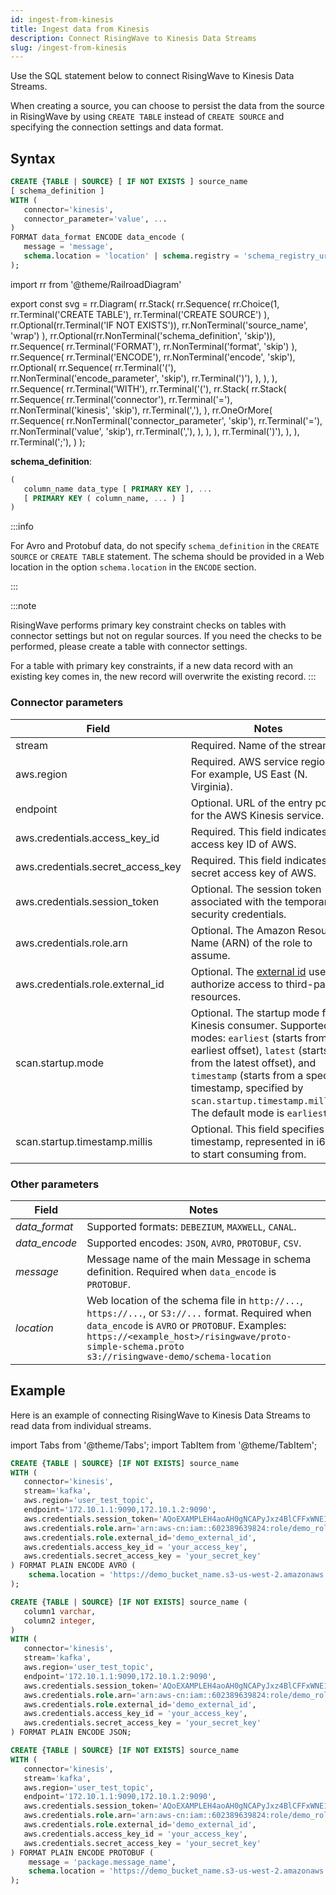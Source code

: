 ```yaml
---
id: ingest-from-kinesis
title: Ingest data from Kinesis
description: Connect RisingWave to Kinesis Data Streams
slug: /ingest-from-kinesis
---
```


<head>
  <link rel="canonical" href="https://docs.risingwave.com/docs/current/ingest-from-kinesis/" />
</head>

Use the SQL statement below to connect RisingWave to Kinesis Data Streams.

When creating a source, you can choose to persist the data from the source in RisingWave by using `CREATE TABLE` instead of `CREATE SOURCE` and specifying the connection settings and data format.

## Syntax

```sql
CREATE {TABLE | SOURCE} [ IF NOT EXISTS ] source_name
[ schema_definition ]
WITH (
   connector='kinesis',
   connector_parameter='value', ...
)
FORMAT data_format ENCODE data_encode (
   message = 'message',
   schema.location = 'location' | schema.registry = 'schema_registry_url'
);
```

import rr from '@theme/RailroadDiagram'

export const svg = rr.Diagram(
rr.Stack(
rr.Sequence(
rr.Choice(1,
rr.Terminal('CREATE TABLE'),
rr.Terminal('CREATE SOURCE')
),
rr.Optional(rr.Terminal('IF NOT EXISTS')),
rr.NonTerminal('source_name', 'wrap')
),
rr.Optional(rr.NonTerminal('schema_definition', 'skip')),
rr.Sequence(
rr.Terminal('FORMAT'),
rr.NonTerminal('format', 'skip')
),
rr.Sequence(
rr.Terminal('ENCODE'),
rr.NonTerminal('encode', 'skip'),
rr.Optional(
rr.Sequence(
rr.Terminal('('),
rr.NonTerminal('encode_parameter', 'skip'),
rr.Terminal(')'),
),
),
),
rr.Sequence(
rr.Terminal('WITH'),
rr.Terminal('('),
rr.Stack(
rr.Stack(
rr.Sequence(
rr.Terminal('connector'),
rr.Terminal('='),
rr.NonTerminal('kinesis', 'skip'),
rr.Terminal(','),
),
rr.OneOrMore(
rr.Sequence(
rr.NonTerminal('connector_parameter', 'skip'),
rr.Terminal('='),
rr.NonTerminal('value', 'skip'),
rr.Terminal(','),
),
),
),
rr.Terminal(')'),
),
),
rr.Terminal(';'),
)
);

<Drawer SVG={svg} />

**schema_definition**:

```sql
(
   column_name data_type [ PRIMARY KEY ], ...
   [ PRIMARY KEY ( column_name, ... ) ]
)
```

:::info

For Avro and Protobuf data, do not specify `schema_definition` in the `CREATE SOURCE` or `CREATE TABLE` statement. The schema should be provided in a Web location in the option `schema.location` in the `ENCODE` section.

:::

:::note

RisingWave performs primary key constraint checks on tables with connector settings but not on regular sources. If you need the checks to be performed, please create a table with connector settings.

For a table with primary key constraints, if a new data record with an existing key comes in, the new record will overwrite the existing record.
:::

### Connector parameters

| Field                             | Notes                                                                                                                                                                                                                                                                                       |
| --------------------------------- | ------------------------------------------------------------------------------------------------------------------------------------------------------------------------------------------------------------------------------------------------------------------------------------------- |
| stream                            | Required. Name of the stream.                                                                                                                                                                                                                                                               |
| aws.region                        | Required. AWS service region. For example, US East (N. Virginia).                                                                                                                                                                                                                           |
| endpoint                          | Optional. URL of the entry point for the AWS Kinesis service.                                                                                                                                                                                                                               |
| aws.credentials.access_key_id     | Required. This field indicates the access key ID of AWS.                                                                                                                                                                                                                                    |
| aws.credentials.secret_access_key | Required. This field indicates the secret access key of AWS.                                                                                                                                                                                                                                |
| aws.credentials.session_token     | Optional. The session token associated with the temporary security credentials.                                                                                                                                                                                                             |
| aws.credentials.role.arn          | Optional. The Amazon Resource Name (ARN) of the role to assume.                                                                                                                                                                                                                             |
| aws.credentials.role.external_id  | Optional. The [external id](https://aws.amazon.com/blogs/security/how-to-use-external-id-when-granting-access-to-your-aws-resources/) used to authorize access to third-party resources.                                                                                                    |
| scan.startup.mode                 | Optional. The startup mode for Kinesis consumer. Supported modes: `earliest` (starts from the earliest offset), `latest` (starts from the latest offset), and `timestamp` (starts from a specific timestamp, specified by `scan.startup.timestamp.millis`). The default mode is `earliest`. |
| scan.startup.timestamp.millis     | Optional. This field specifies the timestamp, represented in i64, to start consuming from.                                                                                                                                                                                                  |

### Other parameters

| Field         | Notes                                                                                                                                                                                                                                                             |
| ------------- | ----------------------------------------------------------------------------------------------------------------------------------------------------------------------------------------------------------------------------------------------------------------- |
| _data_format_ | Supported formats: `DEBEZIUM`, `MAXWELL`, `CANAL`.                                                                                                                                                                                                                |
| _data_encode_ | Supported encodes: `JSON`, `AVRO`, `PROTOBUF`, `CSV`.                                                                                                                                                                                                             |
| _message_     | Message name of the main Message in schema definition. Required when `data_encode` is `PROTOBUF`.                                                                                                                                                                 |
| _location_    | Web location of the schema file in `http://...`, `https://...`, or `S3://...` format. Required when `data_encode` is `AVRO` or `PROTOBUF`. Examples:<br/>`https://<example_host>/risingwave/proto-simple-schema.proto`<br/>`s3://risingwave-demo/schema-location` |

## Example

Here is an example of connecting RisingWave to Kinesis Data Streams to read data from individual streams.

import Tabs from '@theme/Tabs';
import TabItem from '@theme/TabItem';

<Tabs>
<TabItem value="avro" label="Avro" default>

```sql
CREATE {TABLE | SOURCE} [IF NOT EXISTS] source_name
WITH (
   connector='kinesis',
   stream='kafka',
   aws.region='user_test_topic',
   endpoint='172.10.1.1:9090,172.10.1.2:9090',
   aws.credentials.session_token='AQoEXAMPLEH4aoAH0gNCAPyJxz4BlCFFxWNE1OPTgk5TthT+FvwqnKwRcOIfrRh3c/L To6UDdyJwOOvEVPvLXCrrrUtdnniCEXAMPLE/IvU1dYUg2RVAJBanLiHb4IgRmpRV3z rkuWJOgQs8IZZaIv2BXIa2R4OlgkBN9bkUDNCJiBeb/AXlzBBko7b15fjrBs2+cTQtp Z3CYWFXG8C5zqx37wnOE49mRl/+OtkIKGO7fAE',
   aws.credentials.role.arn='arn:aws-cn:iam::602389639824:role/demo_role',
   aws.credentials.role.external_id='demo_external_id',
   aws.credentials.access_key_id = 'your_access_key',
   aws.credentials.secret_access_key = 'your_secret_key'
) FORMAT PLAIN ENCODE AVRO (
    schema.location = 'https://demo_bucket_name.s3-us-west-2.amazonaws.com/demo.avsc'
);
```

</TabItem>
<TabItem value="json" label="JSON" default>

```sql
CREATE {TABLE | SOURCE} [IF NOT EXISTS] source_name (
   column1 varchar,
   column2 integer,
)
WITH (
   connector='kinesis',
   stream='kafka',
   aws.region='user_test_topic',
   endpoint='172.10.1.1:9090,172.10.1.2:9090',
   aws.credentials.session_token='AQoEXAMPLEH4aoAH0gNCAPyJxz4BlCFFxWNE1OPTgk5TthT+FvwqnKwRcOIfrRh3c/L To6UDdyJwOOvEVPvLXCrrrUtdnniCEXAMPLE/IvU1dYUg2RVAJBanLiHb4IgRmpRV3z rkuWJOgQs8IZZaIv2BXIa2R4OlgkBN9bkUDNCJiBeb/AXlzBBko7b15fjrBs2+cTQtp Z3CYWFXG8C5zqx37wnOE49mRl/+OtkIKGO7fAE',
   aws.credentials.role.arn='arn:aws-cn:iam::602389639824:role/demo_role',
   aws.credentials.role.external_id='demo_external_id',
   aws.credentials.access_key_id = 'your_access_key',
   aws.credentials.secret_access_key = 'your_secret_key'
) FORMAT PLAIN ENCODE JSON;
```

</TabItem>
<TabItem value="pb" label="Protobuf" default>

```sql
CREATE {TABLE | SOURCE} [IF NOT EXISTS] source_name
WITH (
   connector='kinesis',
   stream='kafka',
   aws.region='user_test_topic',
   endpoint='172.10.1.1:9090,172.10.1.2:9090',
   aws.credentials.session_token='AQoEXAMPLEH4aoAH0gNCAPyJxz4BlCFFxWNE1OPTgk5TthT+FvwqnKwRcOIfrRh3c/L To6UDdyJwOOvEVPvLXCrrrUtdnniCEXAMPLE/IvU1dYUg2RVAJBanLiHb4IgRmpRV3z rkuWJOgQs8IZZaIv2BXIa2R4OlgkBN9bkUDNCJiBeb/AXlzBBko7b15fjrBs2+cTQtp Z3CYWFXG8C5zqx37wnOE49mRl/+OtkIKGO7fAE',
   aws.credentials.role.arn='arn:aws-cn:iam::602389639824:role/demo_role',
   aws.credentials.role.external_id='demo_external_id',
   aws.credentials.access_key_id = 'your_access_key',
   aws.credentials.secret_access_key = 'your_secret_key'
) FORMAT PLAIN ENCODE PROTOBUF (
    message = 'package.message_name',
    schema.location = 'https://demo_bucket_name.s3-us-west-2.amazonaws.com/demo.proto'
);
```

</TabItem>
</Tabs>
